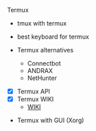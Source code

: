 Termux
- tmux with termux
- best keyboard for termux

- Termux alternatives
    - Connectbot
    - ANDRAX
    - NetHunter


    
- [x] Termux API
- [x] Termux WIKI 
    - [WIKI](https://wiki.termux.com/wiki/Main_Page)
- Termux with GUI (Xorg)